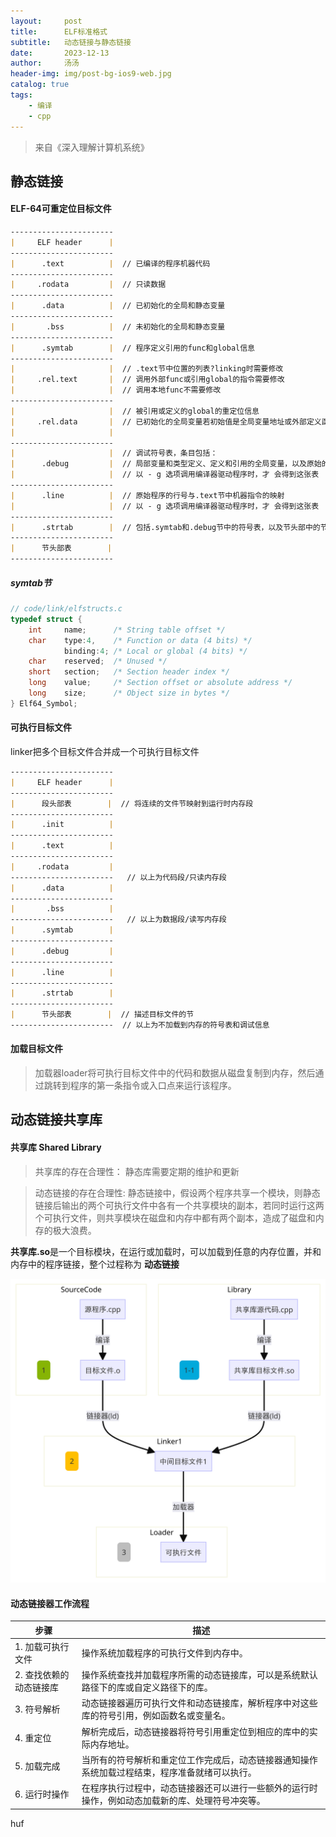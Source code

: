 ```yaml
---
layout:     post
title:      ELF标准格式
subtitle:   动态链接与静态链接
date:       2023-12-13
author:     汤汤
header-img: img/post-bg-ios9-web.jpg
catalog: true
tags:
    - 编译
    - cpp
---
```

> 来自《深入理解计算机系统》
## 静态链接
#### ELF-64可重定位目标文件

```markdown
-----------------------  
|     ELF header      |  
-----------------------  
|      .text          |  // 已编译的程序机器代码  
-----------------------  
|     .rodata         |  // 只读数据  
-----------------------  
|      .data          |  // 已初始化的全局和静态变量  
-----------------------  
|       .bss          |  // 未初始化的全局和静态变量  
-----------------------  
|      .symtab        |  // 程序定义引用的func和global信息  
-----------------------  
|                     |  // .text节中位置的列表?linking时需要修改  
|     .rel.text       |  // 调用外部func或引用global的指令需要修改  
|                     |  // 调用本地func不需要修改  
-----------------------    
|                     |  // 被引用或定义的global的重定位信息  
|     .rel.data       |  // 已初始化的全局变量若初始值是全局变量地址或外部定义函数的地址，则需要被修改  
|                     |   
-----------------------  
|                     |  // 调试符号表，条目包括：  
|      .debug         |  // 局部变量和类型定义、定义和引用的全局变量，以及原始的C源文件  
|                     |  // 以 - g 选项调用编译器驱动程序时，才 会得到这张表  
-----------------------  
|      .line          |  // 原始程序的行号与.text节中机器指令的映射  
|                     |  // 以 - g 选项调用编译器驱动程序时，才 会得到这张表  
-----------------------  
|      .strtab        |  // 包括.symtab和.debug节中的符号表，以及节头部中的节名字  
-----------------------  
|      节头部表        |  
-----------------------  

```

##### symtab节

```c
// code/link/elfstructs.c
typedef struct {
    int     name;      /* String table offset */
    char    type:4,    /* Function or data (4 bits) */
            binding:4; /* Local or global (4 bits) */
    char    reserved;  /* Unused */
    short   section;   /* Section header index */
    long    value;     /* Section offset or absolute address */
    long    size;      /* Object size in bytes */
} Elf64_Symbol;
```
#### 可执行目标文件
linker把多个目标文件合并成一个可执行目标文件

```markdown
-----------------------  
|     ELF header      |  
-----------------------  
|      段头部表        |  // 将连续的文件节映射到运行时内存段  
----------------------- 
|      .init          |  
-----------------------
|      .text          |  
-----------------------  
|     .rodata         |   
-----------------------   // 以上为代码段/只读内存段  
|      .data          |    
-----------------------  
|       .bss          |   
-----------------------   // 以上为数据段/读写内存段  
|      .symtab        |    
----------------------- 
|      .debug         |  
-----------------------  
|      .line          |  
-----------------------  
|      .strtab        |   
-----------------------  
|      节头部表        |  // 描述目标文件的节  
-----------------------  // 以上为不加载到内存的符号表和调试信息  

```

#### 加载目标文件
> 加载器loader将可执行目标文件中的代码和数据从磁盘复制到内存，然后通过跳转到程序的第一条指令或入口点来运行该程序。

## 动态链接共享库
#### 共享库 Shared Library
> 共享库的存在合理性：
>   静态库需要定期的维护和更新

> 动态链接的存在合理性:
>   静态链接中，假设两个程序共享一个模块，则静态链接后输出的两个可执行文件中各有一个共享模块的副本，若同时运行这两个可执行文件，则共享模块在磁盘和内存中都有两个副本，造成了磁盘和内存的极大浪费。

**共享库.so**是一个目标模块，在运行或加载时，可以加载到任意的内存位置，并和内存中的程序链接，整个过程称为 **动态链接**  

![dynamiclinker](https://raw.githubusercontent.com/erenphy/picIMG/main/dynamiclinker.png)

#### 动态链接器工作流程

| 步骤 | 描述 |  
|-----|------|    
| 1. 加载可执行文件 | 操作系统加载程序的可执行文件到内存中。 |  
| 2. 查找依赖的动态链接库 | 操作系统查找并加载程序所需的动态链接库，可以是系统默认路径下的库或自定义路径下的库。 |  
| 3. 符号解析 | 动态链接器遍历可执行文件和动态链接库，解析程序中对这些库的符号引用，例如函数名或变量名。 |  
| 4. 重定位 | 解析完成后，动态链接器将符号引用重定位到相应的库中的实际内存地址。 |  
| 5. 加载完成 | 当所有的符号解析和重定位工作完成后，动态链接器通知操作系统加载过程结束，程序准备就绪可以执行。 |  
| 6. 运行时操作 | 在程序执行过程中，动态链接器还可以进行一些额外的运行时操作，例如动态加载新的库、处理符号冲突等。 |  

huf

